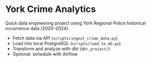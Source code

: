 # York Crime Analytics

Quick data engineering project using York Regional Police historical occurrence data (2020–2024).  
- Fetch data via API (`scripts/ingest_crime_data.py`)  
- Load into local PostgreSQL (`scripts/load_to_db.py`)  
- Transform and analyze with dbt (`dbt_project/`)  
- Optional: schedule with Airflow

